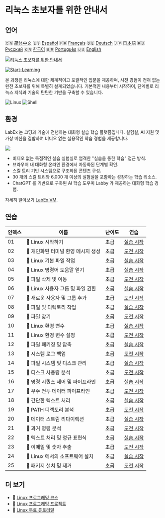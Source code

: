 # 리눅스 초보자를 위한 안내서

## 언어

🇨🇳 [简体中文](README_zh.md) 🇪🇸 [Español](README_es.md) 🇫🇷 [Français](README_fr.md) 🇩🇪 [Deutsch](README_de.md) 🇯🇵 [日本語](README_ja.md) 🇷🇺 [Русский](README_ru.md) 🇰🇷 [한국어](README_ko.md) 🇧🇷 [Português](README_pt.md) 🇺🇸 [English](README.md) 

[![리눅스 초보자를 위한 안내서](https://cover-creator.labex.io/linux-for-noobs.png?lang=ko)](https://labex.io/ko/courses/linux-for-noobs)

[![Start-Learning](https://img.shields.io/badge/Start-Learning-whitesmoke?style=for-the-badge)](https://labex.io/ko/courses/linux-for-noobs)

본 과정은 리눅스에 대한 체계적이고 포괄적인 입문을 제공하며, 사전 경험이 전혀 없는 완전 초보자를 위해 특별히 설계되었습니다. 기본적인 내용부터 시작하여, 단계별로 리눅스 지식과 기술의 탄탄한 기반을 구축할 수 있습니다.

![Linux](https://img.shields.io/badge/Linux-whitesmoke?style=for-the-badge&logo=linux)
![Shell](https://img.shields.io/badge/Shell-whitesmoke?style=for-the-badge&logo=shell)


## 환경

LabEx 는 코딩과 기술에 전념하는 대화형 실습 학습 플랫폼입니다. 실험실, AI 지원 및 가상 머신을 결합하여 비디오 없는 실용적인 학습 경험을 제공합니다.

![](https://tutorial-screenshot.getvm.io/images/vm-1725247253.png)

- 비디오 없는 독점적인 실습 실험실로 엄격한 "실습을 통한 학습" 접근 방식.
- 브라우저 내 대화형 온라인 환경에서 자동화된 단계별 확인.
- 스킬 트리 기반 시스템으로 구조화된 콘텐츠 구성.
- 30 개의 스킬 트리와 6,000 개 이상의 실험실을 포함하는 성장하는 학습 리소스.
- ChatGPT 를 기반으로 구축된 AI 학습 도우미 Labby 가 제공하는 대화형 학습 경험.

자세히 알아보기 [LabEx VM](https://support.labex.io/using-labex/virtual-machine).

## 연습

|   인덱스 | 이름                                | 난이도   | 연습                                                                                                                      |
|----------|-------------------------------------|----------|---------------------------------------------------------------------------------------------------------------------------|
|       01 | 📖 Linux 시작하기                   | 초급     | <a target='_blank' href='https://labex.io/ko/tutorials/linux-getting-started-with-linux-446315'>실습 시작</a>             |
|       02 | 🎯 개인화된 터미널 환영 메시지 생성 | 초급     | <a target='_blank' href='https://labex.io/ko/tutorials/linux-create-personalized-terminal-greeting-446322'>도전 시작</a>  |
|       03 | 📖 Linux 기본 파일 작업             | 초급     | <a target='_blank' href='https://labex.io/ko/tutorials/linux-basic-file-operations-in-linux-18001'>실습 시작</a>          |
|       04 | 📖 Linux 명령어 도움말 얻기         | 초급     | <a target='_blank' href='https://labex.io/ko/tutorials/linux-get-help-on-linux-commands-18000'>실습 시작</a>              |
|       05 | 🎯 파일 삭제 및 이동                | 초급     | <a target='_blank' href='https://labex.io/ko/tutorials/linux-delete-and-move-files-7777'>도전 시작</a>                    |
|       06 | 📖 Linux 사용자 그룹 및 파일 권한   | 초급     | <a target='_blank' href='https://labex.io/ko/tutorials/linux-linux-user-group-and-file-permissions-18002'>실습 시작</a>   |
|       07 | 🎯 새로운 사용자 및 그룹 추가       | 초급     | <a target='_blank' href='https://labex.io/ko/tutorials/linux-add-new-user-and-group-17987'>도전 시작</a>                  |
|       08 | 📖 파일 및 디렉토리 작업            | 초급     | <a target='_blank' href='https://labex.io/ko/tutorials/linux-file-and-directory-operations-17997'>실습 시작</a>           |
|       09 | 🎯 파일 찾기                        | 초급     | <a target='_blank' href='https://labex.io/ko/tutorials/linux-find-a-file-17993'>도전 시작</a>                             |
|       10 | 📖 Linux 환경 변수                  | 초급     | <a target='_blank' href='https://labex.io/ko/tutorials/linux-environment-variables-in-linux-385274'>실습 시작</a>         |
|       11 | 🎯 Linux 환경 변수 설정             | 초급     | <a target='_blank' href='https://labex.io/ko/tutorials/linux-configure-linux-environment-variables-437861'>도전 시작</a>  |
|       12 | 📖 파일 패키징 및 압축              | 초급     | <a target='_blank' href='https://labex.io/ko/tutorials/linux-file-packaging-and-compression-385413'>실습 시작</a>         |
|       13 | 🎯 시스템 로그 백업                 | 초급     | <a target='_blank' href='https://labex.io/ko/tutorials/linux-backup-system-log-17989'>도전 시작</a>                       |
|       14 | 📖 파일 시스템 및 디스크 관리       | 초급     | <a target='_blank' href='https://labex.io/ko/tutorials/linux-file-system-and-disk-management-17999'>실습 시작</a>         |
|       15 | 🎯 디스크 사용량 분석               | 초급     | <a target='_blank' href='https://labex.io/ko/tutorials/linux-analyzing-disk-usage-7775'>도전 시작</a>                     |
|       16 | 📖 명령 시퀀스 제어 및 파이프라인   | 초급     | <a target='_blank' href='https://labex.io/ko/tutorials/linux-sequence-control-and-pipeline-17994'>실습 시작</a>           |
|       17 | 🎯 우주 전투 데이터 파이프라인      | 초급     | <a target='_blank' href='https://labex.io/ko/tutorials/linux-space-battle-data-pipeline-385343'>도전 시작</a>             |
|       18 | 📖 간단한 텍스트 처리               | 초급     | <a target='_blank' href='https://labex.io/ko/tutorials/linux-simple-text-processing-18004'>실습 시작</a>                  |
|       19 | 🎯 PATH 디렉토리 분석               | 초급     | <a target='_blank' href='https://labex.io/ko/tutorials/linux-analyzing-path-directories-385344'>도전 시작</a>             |
|       20 | 📖 데이터 스트림 리다이렉션         | 초급     | <a target='_blank' href='https://labex.io/ko/tutorials/linux-data-stream-redirection-17995'>실습 시작</a>                 |
|       21 | 🎯 과거 명령 분석                   | 초급     | <a target='_blank' href='https://labex.io/ko/tutorials/linux-analyze-historical-commands-17988'>도전 시작</a>             |
|       22 | 📖 텍스트 처리 및 정규 표현식       | 초급     | <a target='_blank' href='https://labex.io/ko/tutorials/linux-text-processing-and-regular-expressions-18003'>실습 시작</a> |
|       23 | 🎯 이메일 및 숫자 추출              | 초급     | <a target='_blank' href='https://labex.io/ko/tutorials/linux-extracting-mails-and-numbers-17991'>도전 시작</a>            |
|       24 | 📖 Linux 에서의 소프트웨어 설치     | 초급     | <a target='_blank' href='https://labex.io/ko/tutorials/linux-software-installation-on-linux-18005'>실습 시작</a>          |
|       25 | 🎯 패키지 설치 및 제거              | 초급     | <a target='_blank' href='https://labex.io/ko/tutorials/linux-installing-and-removing-packages-385380'>도전 시작</a>       |

## 더 보기

- 🔗 [Linux 프로그래밍 코스](https://github.com/labex-labs/awesome-programming-courses)
- 🔗 [Linux 프로그래밍 프로젝트](https://github.com/labex-labs/awesome-programming-projects)
- 🔗 [Linux 무료 튜토리얼](https://github.com/labex-labs/linux-free-tutorials)

